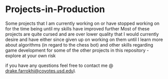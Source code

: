 # Projects-in-Production
Some projects that I am currently working on or have stopped working on for the time being until my skills have improved further
Most of these projects are quite cursed and are over lower quality that I would currently desire and have either since given up on working on them until I learn more about algorithms (in regard to the chess bot) and other skills regarding
game development for some of the other projects in this repository - explore at your own risk

if you have any questions feel free to contact me @ drake.farrokhi@coyotes.usd.edu\
